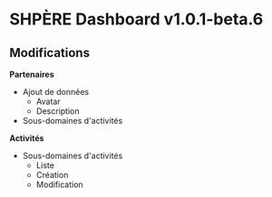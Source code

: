 # SHPÈRE Dashboard v1.0.1-beta.6

## Modifications

**Partenaires**

- Ajout de données
    - Avatar
    - Description
- Sous-domaines d'activités

**Activités**

- Sous-domaines d'activités
  - Liste
  - Création
  - Modification
